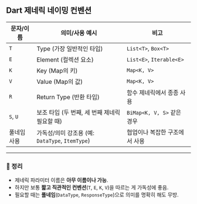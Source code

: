 ## Dart 제네릭 네이밍 컨벤션

| 문자/이름      | 의미/사용 예시                                      | 비고                          |
|----------------|-----------------------------------------------------|-------------------------------|
| `T`            | Type (가장 일반적인 타입)                           | `List<T>`, `Box<T>`           |
| `E`            | Element (컬렉션 요소)                               | `List<E>`, `Iterable<E>`      |
| `K`            | Key (Map의 키)                                      | `Map<K, V>`                   |
| `V`            | Value (Map의 값)                                    | `Map<K, V>`                   |
| `R`            | Return Type (반환 타입)                             | 함수 제네릭에서 종종 사용      |
| `S`, `U`       | 보조 타입 (두 번째, 세 번째 제네릭 필요할 때)        | `BiMap<K, V, S>` 같은 경우     |
| 풀네임 사용    | 가독성/의미 강조용 (예: `DataType`, `ItemType`)     | 협업이나 복잡한 구조에서 사용  |

---

### 📌 정리
- 제네릭 파라미터 이름은 **아무 이름이나 가능**.
- 하지만 보통 **짧고 직관적인 컨벤션**(`T`, `E`, `K`, `V`)을 따르는 게 가독성에 좋음.
- 필요할 때는 **풀네임**(`DataType`, `ResponseType`)으로 의미를 명확히 해도 무방.